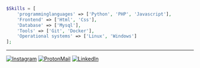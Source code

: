 ```php
$Skills = [
    'programminglanguages' => ['Python', 'PHP', 'Javascript'],
    'Frontend' => ['Html', 'Css'], 
    'Database' => ['Mysql'],
    'Tools' => ['Git', 'Docker'],
    'Operational systems' => ['Linux', 'Windows']
];
```
___

[![Instagram](https://img.shields.io/badge/-Instagram-%23E4405F?style=for-the-badge&logo=instagram&logoColor=white)](https://www.instagram.com/michelfviana/)
[![ProtonMail](https://img.shields.io/badge/ProtonMail-8B89CC?style=for-the-badge&logo=protonmail&logoColor=white)](mailto:contato.michel.fvc@proton.me)
[![LinkedIn](https://img.shields.io/badge/-LinkedIn-%230077B5?style=for-the-badge&logo=linkedin&logoColor=white)](https://www.linkedin.com/in/michel-ferreira-429b17225/)
